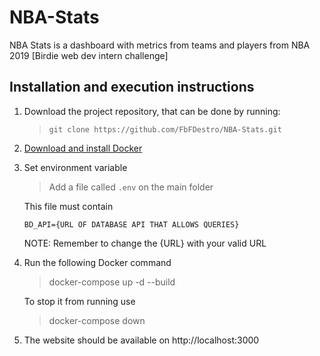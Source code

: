# NBA-Stats

NBA Stats is a dashboard with metrics from teams and players from NBA 2019 [Birdie web dev intern challenge]

## Installation and execution instructions

1. Download the project repository, that can be done by running:

   > `git clone https://github.com/FbFDestro/NBA-Stats.git`

2. [Download and install Docker](https://docs.docker.com/get-docker/)

3. Set environment variable

   > Add a file called `.env` on the main folder

   This file must contain

   ```
   BD_API={URL OF DATABASE API THAT ALLOWS QUERIES}
   ```

   NOTE: Remember to change the {URL} with your valid URL

4. Run the following Docker command

   > docker-compose up -d --build

   To stop it from running use

   > docker-compose down

5. The website should be available on http://localhost:3000
